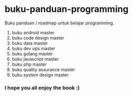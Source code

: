 # buku-panduan-programming

Buku panduan / roadmap untuk belajar programming.
1. buku android master
2. buku code design master
3. buku data master
4. buku dev ops master
5. buku golang master
6. buku javascript master
7. buku php master
8. buku quality assurance master
9. buku system design master


### I hope you all enjoy the book :)
